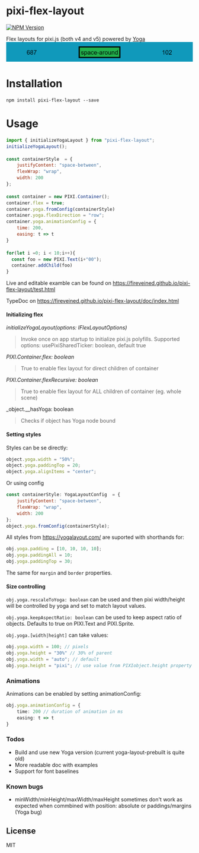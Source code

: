 # pixi-flex-layout

[![NPM Version][npm-image]][npm-url]

Flex layouts for pixi.js (both v4 and v5) powered by [Yoga](https://yogalayout.com/)
![example](test/space-around.png)
# Installation

```
npm install pixi-flex-layout --save
```

# Usage
```javascript
import { initializeYogaLayout } from "pixi-flex-layout";
initializeYogaLayout();

const containerStyle  = {
    justifyContent: "space-between",
    flexWrap: "wrap",
    width: 200
};

const container = new PIXI.Container();
container.flex = true;
container.yoga.fromConfig(containerStyle)
container.yoga.flexDirection = "row";
container.yoga.animationConfig = {
    time: 200,
    easing: t => t
}

for(let i =0; i < 10;i++){
  const foo = new PIXI.Text(i+"00");
  container.addChild(foo)
}

```

Live and editable examble can be found on https://fireveined.github.io/pixi-flex-layout/test.html

TypeDoc on https://fireveined.github.io/pixi-flex-layout/doc/index.html

#### Initializing flex
_initializeYogaLayout(options: IFlexLayoutOptions)_
> Invoke once on app startup to initialize pixi.js polyfills. 
Supported options: usePixiSharedTicker: boolean, default true

_PIXI.Container.flex: boolean_
> True to enable flex layout for direct children of container

_PIXI.Container.flexRecursive: boolean_
> True to enable flex layout for ALL children of container (eg. whole scene)

_object.__hasYoga: boolean
> Checks if object has Yoga node bound

#### Setting styles

Styles can be se directly:
```javascript
object.yoga.width = "50%";
object.yoga.paddingTop = 20;
object.yoga.alignItems = "center";
```

Or using config
```javascript
const containerStyle: YogaLayoutConfig  = {
    justifyContent: "space-between",
    flexWrap: "wrap",
    width: 200
};
object.yoga.fromConfig(containerStyle);
```

All styles from https://yogalayout.com/ are suported with shorthands for:
```javascript
obj.yoga.padding = [10, 10, 10, 10];
obj.yoga.paddingAll = 10;  
obj.yoga.paddingTop = 30;
```
The same for `margin` and `border` properties.

#### Size controlling
`obj.yoga.rescaleToYoga: boolean` can be used and then pixi width/height will be controlled by yoga and set to match layout values.

`obj.yoga.keepAspectRatio: boolean` can be used to keep aspect ratio of objects. Defaults to true on PIXI.Text and PIXI.Sprite.

`obj.yoga.[width|height]` can take values: 
```js
obj.yoga.width = 100; // pixels
obj.yoga.height = "30%" // 30% of parent
obj.yoga.width = "auto"; // default 
obj.yoga.height = "pixi"; // use value from PIXIobject.height property 
```

### Animations

Animations can be enabled by setting animationConfig:

```typescript
obj.yoga.animationConfig = {
    time: 200 // duration of animation in ms
    easing: t => t 
}
```
### Todos

 - Build and use new Yoga version (current yoga-layout-prebuilt is quite old)
 - More readable doc with examples
 - Support for font baselines


### Known bugs
 
 - minWidth/minHeight/maxWidth/maxHeight sometimes don't work as expected when commbined with position: absolute or paddings/margins (Yoga bug)
 
 
License
----

MIT


[npm-image]: https://img.shields.io/npm/v/pixi-flex-layout.svg
[npm-url]: https://npmjs.org/package/pixi-flex-layout
